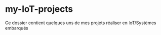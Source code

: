 # my-IoT-projects
Ce dossier contient quelques uns de mes projets réaliser en IoT/Systèmes embarqués
